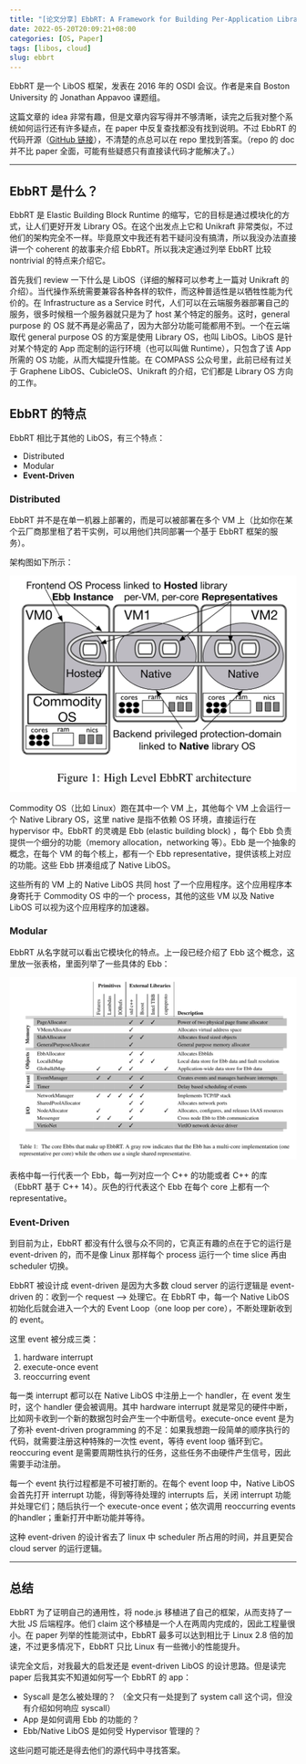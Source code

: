 ```yaml
---
title: "[论文分享] EbbRT: A Framework for Building Per-Application Library Operating Systems"
date: 2022-05-20T20:09:21+08:00
categories: [OS, Paper]
tags: [libos, cloud]
slug: ebbrt
---
```


EbbRT 是一个 LibOS 框架，发表在 2016 年的 OSDI 会议。作者是来自 Boston University 的 Jonathan Appavoo 课题组。

这篇文章的 idea 非常有趣，但是文章内容写得并不够清晰，读完之后我对整个系统如何运行还有许多疑点，在 paper 中反复查找都没有找到说明。不过 EbbRT 的代码开源（[GitHub 链接](https://github.com/SESA/EbbRT)），不清楚的点总可以在 repo 里找到答案。（repo 的 doc 并不比 paper 全面，可能有些疑惑只有直接读代码才能解决了。）

---

## EbbRT 是什么？

EbbRT 是 Elastic Building Block Runtime 的缩写，它的目标是通过模块化的方式，让人们更好开发 Library OS。在这个出发点上它和 Unikraft 非常类似，不过他们的架构完全不一样。毕竟原文中我还有若干疑问没有搞清，所以我没办法直接讲一个 coherent 的故事来介绍 EbbRT。所以我决定通过列举 EbbRT 比较 nontrivial 的特点来介绍它。

首先我们 review 一下什么是 LibOS（详细的解释可以参考上一篇对 Unikraft 的介绍）。当代操作系统需要兼容各种各样的软件，而这种普适性是以牺牲性能为代价的。在 Infrastructure as a Service 时代，人们可以在云端服务器部署自己的服务，很多时候租一个服务器就只是为了 host 某个特定的服务。这时，general purpose 的 OS 就不再是必需品了，因为大部分功能可能都用不到。一个在云端取代 general purpose OS 的方案是使用 Library OS，也叫 LibOS。LibOS 是针对某个特定的 App 而定制的运行环境（也可以叫做 Runtime），只包含了该 App 所需的 OS 功能，从而大幅提升性能。在 COMPASS 公众号里，此前已经有过关于 Graphene LibOS、CubicleOS、Unikraft 的介绍，它们都是 Library OS 方向的工作。

##  EbbRT 的特点

EbbRT 相比于其他的 LibOS，有三个特点：
- Distributed
- Modular
- **Event-Driven**

### Distributed

EbbRT 并不是在单一机器上部署的，而是可以被部署在多个 VM 上（比如你在某个云厂商那里租了若干实例，可以用他们共同部署一个基于 EbbRT 框架的服务）。

架构图如下所示：

![](arch.png)

Commodity OS（比如 Linux）跑在其中一个 VM 上，其他每个 VM 上会运行一个 Native Library OS，这里 native 是指不依赖 OS 环境，直接运行在 hypervisor 中。EbbRT 的灵魂是 Ebb (elastic building block) ，每个 Ebb 负责提供一个细分的功能（memory allocation，networking 等）。Ebb 是一个抽象的概念，在每个 VM 的每个核上，都有一个 Ebb representative，提供该核上对应的功能。这些 Ebb 拼凑组成了 Native LibOS。

这些所有的 VM 上的 Native LibOS 共同 host 了一个应用程序。这个应用程序本身寄托于 Commodity OS 中的一个 process，其他的这些 VM 以及 Native LibOS 可以视为这个应用程序的加速器。

### Modular

EbbRT 从名字就可以看出它模块化的特点。上一段已经介绍了 Ebb 这个概念，这里放一张表格，里面列举了一些具体的 Ebb：

![](core_ebb.png)

表格中每一行代表一个 Ebb，每一列对应一个 C++ 的功能或者 C++ 的库（EbbRT 基于 C++ 14）。灰色的行代表这个 Ebb 在每个 core 上都有一个 representative。

### Event-Driven

到目前为止，EbbRT 都没有什么很与众不同的，它真正有趣的点在于它的运行是 event-driven 的，而不是像 Linux 那样每个 process 运行一个 time slice 再由 scheduler 切换。

EbbRT 被设计成 event-driven 是因为大多数 cloud server 的运行逻辑是 event-driven 的：收到一个 request --> 处理它。在 EbbRT 中，每一个 Native LibOS 初始化后就会进入一个大的 Event Loop（one loop per core），不断处理新收到的 event。

这里 event 被分成三类：
1. hardware interrupt
2. execute-once event
3. reoccurring event

每一类 interrupt 都可以在 Native LibOS 中注册上一个 handler，在 event 发生时，这个 handler 便会被调用。其中 hardware interrupt 就是常见的硬件中断，比如网卡收到一个新的数据包时会产生一个中断信号。execute-once event 是为了弥补 event-driven programming 的不足：如果我想跑一段简单的顺序执行的代码，就需要注册这种特殊的一次性 event，等待 event loop 循环到它。reoccuring event 是需要周期性执行的任务，这些任务不由硬件产生信号，因此需要手动注册。

每一个 event 执行过程都是不可被打断的。在每个 event loop 中，Native LibOS 会首先打开 interrupt 功能，得到等待处理的 interrupts 后，关闭 interrupt 功能并处理它们；随后执行一个 execute-once event；依次调用 reoccurring events 的handler；重新打开中断功能并等待。

这种 event-driven 的设计省去了 linux 中 scheduler 所占用的时间，并且更契合 cloud server 的运行逻辑。

---

## 总结

EbbRT 为了证明自己的通用性，将 node.js 移植进了自己的框架，从而支持了一大批 JS 后端程序。他们 claim 这个移植是一个人在两周内完成的，因此工程量很小。在 paper 列举的性能测试中，EbbRT 最多可以达到相比于 Linux 2.8 倍的加速，不过更多情况下，EbbRT 只比 Linux 有一些微小的性能提升。

读完全文后，对我最大的启发还是 event-driven LibOS 的设计思路。但是读完 paper 后我其实不知道如何写一个 EbbRT 的 app：
- Syscall 是怎么被处理的？ （全文只有一处提到了 system call 这个词，但没有介绍如何响应 syscall）
- App 是如何调用 Ebb 的功能的？
- Ebb/Native LibOS 是如何受 Hypervisor 管理的？

这些问题可能还是得去他们的源代码中寻找答案。
